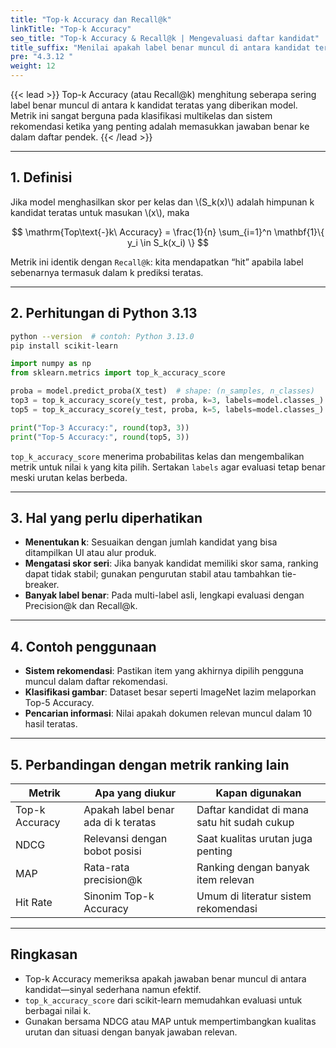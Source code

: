 ```yaml
---
title: "Top-k Accuracy dan Recall@k"
linkTitle: "Top-k Accuracy"
seo_title: "Top-k Accuracy & Recall@k | Mengevaluasi daftar kandidat"
title_suffix: "Menilai apakah label benar muncul di antara kandidat teratas"
pre: "4.3.12 "
weight: 12
---
```


{{< lead >}}
Top-k Accuracy (atau Recall@k) menghitung seberapa sering label benar muncul di antara k kandidat teratas yang diberikan model. Metrik ini sangat berguna pada klasifikasi multikelas dan sistem rekomendasi ketika yang penting adalah memasukkan jawaban benar ke dalam daftar pendek.
{{< /lead >}}

---

## 1. Definisi
Jika model menghasilkan skor per kelas dan \\(S_k(x)\\) adalah himpunan k kandidat teratas untuk masukan \\(x\\), maka

$$
\mathrm{Top\text{-}k\ Accuracy} = \frac{1}{n} \sum_{i=1}^n \mathbf{1}\{ y_i \in S_k(x_i) \}
$$

Metrik ini identik dengan `Recall@k`: kita mendapatkan “hit” apabila label sebenarnya termasuk dalam k prediksi teratas.

---

## 2. Perhitungan di Python 3.13
```bash
python --version  # contoh: Python 3.13.0
pip install scikit-learn
```

```python
import numpy as np
from sklearn.metrics import top_k_accuracy_score

proba = model.predict_proba(X_test)  # shape: (n_samples, n_classes)
top3 = top_k_accuracy_score(y_test, proba, k=3, labels=model.classes_)
top5 = top_k_accuracy_score(y_test, proba, k=5, labels=model.classes_)

print("Top-3 Accuracy:", round(top3, 3))
print("Top-5 Accuracy:", round(top5, 3))
```

`top_k_accuracy_score` menerima probabilitas kelas dan mengembalikan metrik untuk nilai `k` yang kita pilih. Sertakan `labels` agar evaluasi tetap benar meski urutan kelas berbeda.

---

## 3. Hal yang perlu diperhatikan
- **Menentukan k**: Sesuaikan dengan jumlah kandidat yang bisa ditampilkan UI atau alur produk.
- **Mengatasi skor seri**: Jika banyak kandidat memiliki skor sama, ranking dapat tidak stabil; gunakan pengurutan stabil atau tambahkan tie-breaker.
- **Banyak label benar**: Pada multi-label asli, lengkapi evaluasi dengan Precision@k dan Recall@k.

---

## 4. Contoh penggunaan
- **Sistem rekomendasi**: Pastikan item yang akhirnya dipilih pengguna muncul dalam daftar rekomendasi.
- **Klasifikasi gambar**: Dataset besar seperti ImageNet lazim melaporkan Top-5 Accuracy.
- **Pencarian informasi**: Nilai apakah dokumen relevan muncul dalam 10 hasil teratas.

---

## 5. Perbandingan dengan metrik ranking lain
| Metrik           | Apa yang diukur                       | Kapan digunakan                                  |
| ---------------- | ------------------------------------- | ------------------------------------------------ |
| Top-k Accuracy   | Apakah label benar ada di k teratas   | Daftar kandidat di mana satu hit sudah cukup     |
| NDCG             | Relevansi dengan bobot posisi         | Saat kualitas urutan juga penting                |
| MAP              | Rata-rata precision@k                 | Ranking dengan banyak item relevan               |
| Hit Rate         | Sinonim Top-k Accuracy                | Umum di literatur sistem rekomendasi             |

---

## Ringkasan
- Top-k Accuracy memeriksa apakah jawaban benar muncul di antara kandidat—sinyal sederhana namun efektif.
- `top_k_accuracy_score` dari scikit-learn memudahkan evaluasi untuk berbagai nilai k.
- Gunakan bersama NDCG atau MAP untuk mempertimbangkan kualitas urutan dan situasi dengan banyak jawaban relevan.
